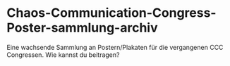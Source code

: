 # Chaos-Communication-Congress-Poster-sammlung-archiv
Eine wachsende Sammlung an Postern/Plakaten für die vergangenen CCC Congressen. Wie kannst du beitragen? 
